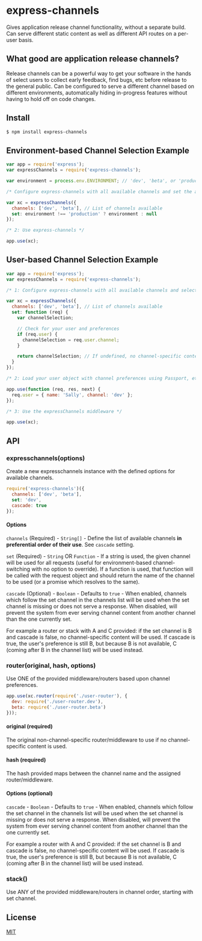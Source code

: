 # express-channels

Gives application release channel functionality, without a separate build.  Can serve different static content as well as different API routes on a per-user basis.

## What good are application release channels?

Release channels can be a powerful way to get your software in the hands of select users to collect early feedback, find bugs, etc before release to the general public.  Can be configured to serve a different channel based on different environments, automatically hiding in-progress features without having to hold off on code changes.

## Install

```sh
$ npm install express-channels
```

## Environment-based Channel Selection Example

```javascript
var app = require('express'); 
var expressChannels = require('express-channels');

var environment = process.env.ENVIRONMENT; // 'dev', 'beta', or 'production'

/* Configure express-channels with all available channels and set the active one */

var xc = expressChannels({
  channels: ['dev', 'beta'], // List of channels available
  set: environment !== 'production' ? environment : null
});

/* 2: Use express-channels */

app.use(xc);

```


## User-based Channel Selection Example

```javascript
var app = require('express'); 
var expressChannels = require('express-channels');

/* 1: Configure express-channels with all available channels and selection */

var xc = expressChannels({
  channels: ['dev', 'beta'], // List of channels available
  set: function (req) {
    var channelSelection;

    // Check for your user and preferences
    if (req.user) {
      channelSelection = req.user.channel;
    }

    return channelSelection; // If undefined, no channel-specific content will be used
  }
});

/* 2: Load your user object with channel preferences using Passport, etc */

app.use(function (req, res, next) {
  req.user = { name: 'Sally', channel: 'dev' };
});

/* 3: Use the expressChannels middleware */

app.use(xc);

```

## API

### expresschannels(options)

Create a new expresschannels instance with the defined options for available channels.

```javascript
require('express-channels')({
  channels: ['dev', 'beta'],
  set: 'dev',
  cascade: true
});
```

#### Options

`channels` (Required) - `String[]` - Define the list of available channels **in preferential order of their use**.  See `cascade` setting.

`set` (Required) - `String` OR `Function` - If a string is used, the given channel will be used for all requests (useful for environment-based channel-switching with no option to override).  If a function is used, that function will be called with the request object and should return the name of the channel to be used (or a promise which resolves to the same).

`cascade` (Optional) - `Boolean` - Defaults to `true` - When enabled, channels which follow the set channel in the channels list will be used when the set channel is missing or does not serve a response.  When disabled, will prevent the system from ever serving channel content from another channel than the one currently set.

For example a router or stack with A and C provided: if the set channel is B and cascade is false, no channel-specific content will be used.  If cascade is true, the user's preference is still B, but because B is not available, C (coming after B in the channel list) will be used instead. 


### router(original, hash, options)

Use ONE of the provided middleware/routers based upon channel preferences.

```javascript
app.use(xc.router(require('./user-router'), {
  dev: require('./user-router.dev'),
  beta: require('./user-router.beta')
}));
```

#### original (required)

The original non-channel-specific router/middleware to use if no channel-specific content is used.

#### hash (required)

The hash provided maps between the channel name and the assigned router/middleware.

#### Options (optional)

`cascade` - `Boolean` - Defaults to `true` - When enabled, channels which follow the set channel in the channels list will be used when the set channel is missing or does not serve a response.  When disabled, will prevent the system from ever serving channel content from another channel than the one currently set.

For example a router with A and C provided: if the set channel is B and cascade is false, no channel-specific content will be used.  If cascade is true, the user's preference is still B, but because B is not available, C (coming after B in the channel list) will be used instead. 

### stack()

Use ANY of the provided middleware/routers in channel order, starting with set channel.


## License

[MIT](LICENSE)

